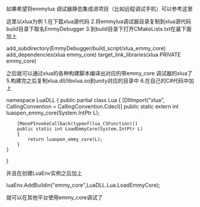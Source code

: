 如果希望将emmylua 调试器静态集成进项目（比如远程调试手机）可以参考这里

这里以xlua为例
1.在下载xlua源代码
2.将emmylua调试器目录复制到xlua源代码build目录下取名EmmyDebugger
3.到build目录下打开CMakeLists.txt在最下面加上

add_subdirectory(EmmyDebugger/build_script/xlua_emmy_core)
add_dependencies(xlua emmy_core)
target_link_libraries(xlua PRIVATE emmy_core)

之后就可以通过xlua的各种构建脚本编译出对应的带emmy_core 调试器的xlua了
5.构建完之后复制xlua.dll/libxlua.so到unity对应的目录中
6.在自己的C#代码中加上

namespace LuaDLL
{ 
    public partial class Lua
    { 
        [DllImport("xlua", CallingConvention = CallingConvention.Cdecl)]
        public static extern int luaopen_emmy_core(System.IntPtr L);

        [MonoPInvokeCallback(typeof(lua_CSFunction))]
        public static int LoadEmmyCore(System.IntPtr L)
        {
            return luaopen_emmy_core(L);
        }
    }
}

并且在创建LuaEnv实例之后加上

luaEnv.AddBuildin("emmy_core",LuaDLL.Lua.LoadEmmyCore);

就可以在其他平台使用emmy_core调试了